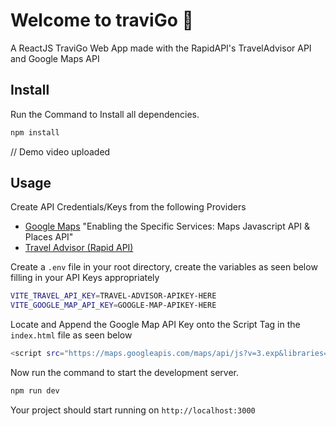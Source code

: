 # Welcome to traviGo 👋

A ReactJS TraviGo Web App made with the RapidAPI's TravelAdvisor API and Google Maps API

## Install

Run the Command to Install all dependencies.

```sh
npm install
```

// Demo video uploaded

## Usage

Create API Credentials/Keys from the following Providers

- [Google Maps](https://console.cloud.google.com/) "Enabling the Specific Services: Maps Javascript API & Places API"
- [Travel Advisor (Rapid API)](https://rapidapi.com/apidojo/api/travel-advisor/)

Create a `.env` file in your root directory, create the variables as seen below filling in your API Keys appropriately

```sh
VITE_TRAVEL_API_KEY=TRAVEL-ADVISOR-APIKEY-HERE
VITE_GOOGLE_MAP_API_KEY=GOOGLE-MAP-APIKEY-HERE
```

Locate and Append the Google Map API Key onto the Script Tag in the `index.html` file as seen below

```sh
<script src="https://maps.googleapis.com/maps/api/js?v=3.exp&libraries=geometry,drawing,places&key=GOOGLE-MAP-APIKEY-HERE"></script>
```

Now run the command to start the development server.

```sh
npm run dev
```

Your project should start running on `http://localhost:3000`
